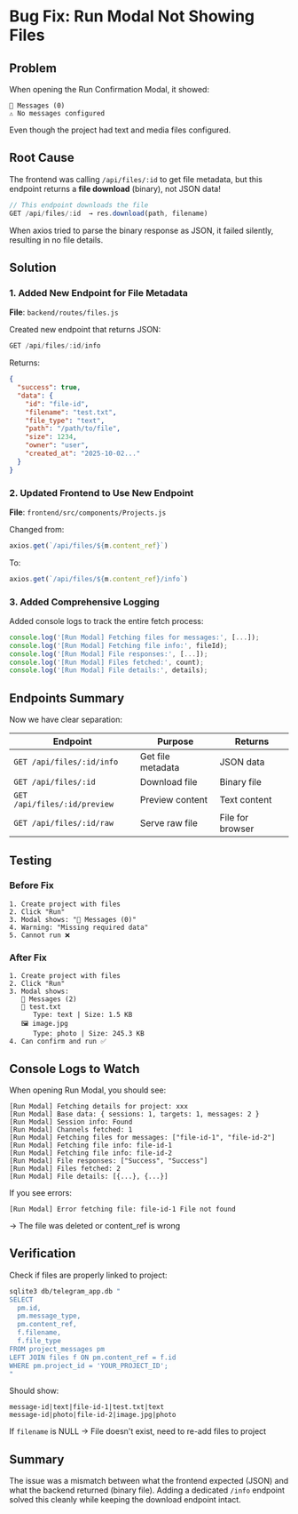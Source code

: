 # Bug Fix: Run Modal Not Showing Files

## Problem

When opening the Run Confirmation Modal, it showed:
```
📝 Messages (0)
⚠️ No messages configured
```

Even though the project had text and media files configured.

## Root Cause

The frontend was calling `/api/files/:id` to get file metadata, but this endpoint returns a **file download** (binary), not JSON data!

```javascript
// This endpoint downloads the file
GET /api/files/:id  → res.download(path, filename)
```

When axios tried to parse the binary response as JSON, it failed silently, resulting in no file details.

## Solution

### 1. Added New Endpoint for File Metadata

**File**: `backend/routes/files.js`

Created new endpoint that returns JSON:
```javascript
GET /api/files/:id/info
```

Returns:
```json
{
  "success": true,
  "data": {
    "id": "file-id",
    "filename": "test.txt",
    "file_type": "text",
    "path": "/path/to/file",
    "size": 1234,
    "owner": "user",
    "created_at": "2025-10-02..."
  }
}
```

### 2. Updated Frontend to Use New Endpoint

**File**: `frontend/src/components/Projects.js`

Changed from:
```javascript
axios.get(`/api/files/${m.content_ref}`)
```

To:
```javascript
axios.get(`/api/files/${m.content_ref}/info`)
```

### 3. Added Comprehensive Logging

Added console logs to track the entire fetch process:
```javascript
console.log('[Run Modal] Fetching files for messages:', [...]);
console.log('[Run Modal] Fetching file info:', fileId);
console.log('[Run Modal] File responses:', [...]);
console.log('[Run Modal] Files fetched:', count);
console.log('[Run Modal] File details:', details);
```

## Endpoints Summary

Now we have clear separation:

| Endpoint | Purpose | Returns |
|----------|---------|---------|
| `GET /api/files/:id/info` | Get file metadata | JSON data |
| `GET /api/files/:id` | Download file | Binary file |
| `GET /api/files/:id/preview` | Preview content | Text content |
| `GET /api/files/:id/raw` | Serve raw file | File for browser |

## Testing

### Before Fix
```
1. Create project with files
2. Click "Run"
3. Modal shows: "📝 Messages (0)"
4. Warning: "Missing required data"
5. Cannot run ❌
```

### After Fix
```
1. Create project with files
2. Click "Run"
3. Modal shows:
   📝 Messages (2)
   📄 test.txt
      Type: text | Size: 1.5 KB
   🖼️ image.jpg
      Type: photo | Size: 245.3 KB
4. Can confirm and run ✅
```

## Console Logs to Watch

When opening Run Modal, you should see:
```
[Run Modal] Fetching details for project: xxx
[Run Modal] Base data: { sessions: 1, targets: 1, messages: 2 }
[Run Modal] Session info: Found
[Run Modal] Channels fetched: 1
[Run Modal] Fetching files for messages: ["file-id-1", "file-id-2"]
[Run Modal] Fetching file info: file-id-1
[Run Modal] Fetching file info: file-id-2
[Run Modal] File responses: ["Success", "Success"]
[Run Modal] Files fetched: 2
[Run Modal] File details: [{...}, {...}]
```

If you see errors:
```
[Run Modal] Error fetching file: file-id-1 File not found
```
→ The file was deleted or content_ref is wrong

## Verification

Check if files are properly linked to project:
```bash
sqlite3 db/telegram_app.db "
SELECT 
  pm.id,
  pm.message_type,
  pm.content_ref,
  f.filename,
  f.file_type
FROM project_messages pm
LEFT JOIN files f ON pm.content_ref = f.id
WHERE pm.project_id = 'YOUR_PROJECT_ID';
"
```

Should show:
```
message-id|text|file-id-1|test.txt|text
message-id|photo|file-id-2|image.jpg|photo
```

If `filename` is NULL → File doesn't exist, need to re-add files to project

## Summary

The issue was a mismatch between what the frontend expected (JSON) and what the backend returned (binary file). Adding a dedicated `/info` endpoint solved this cleanly while keeping the download endpoint intact.
